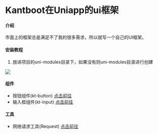 # Kantboot在Uniapp的ui框架

#### 介绍
市面上的框架总是满足不了我的很多需求，所以就写一个自己的UI框架。




#### 安装教程

1.  放进项目的uni-modules目录下，如果没有则uni-modules目录进行创建

<img src="https://ui.uniapp.kantboot.com/md/1.png" />



#### 组件

<ul>
	<li>按钮组件(kt-button) <a href="./components/kt-button">点击前往</a></li>
    <li>输入框组件(kt-input) <a href="./components/kt-input">点击前往</a></li>
</ul>




#### 工具

<ul>
	<li>网络请求工具(Request) <a href="./libs/request">点击前往</a></li></li>
</ul>

